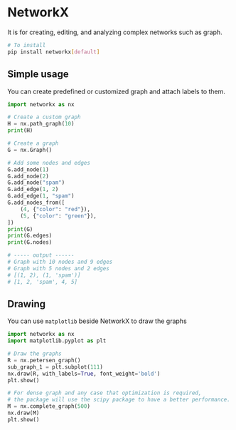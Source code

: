 # NetworkX

It is for creating, editing, and analyzing complex networks such as graph.

```bash
# To install
pip install networkx[default]
```

## Simple usage

You can create predefined or customized graph and attach labels to them.

```python
import networkx as nx

# Create a custom graph
H = nx.path_graph(10)
print(H)

# Create a graph
G = nx.Graph()

# Add some nodes and edges
G.add_node(1)
G.add_node(2)
G.add_node("spam")
G.add_edge(1, 2)
G.add_edge(1, "spam")
G.add_nodes_from([
    (4, {"color": "red"}),
    (5, {"color": "green"}),
])
print(G)
print(G.edges)
print(G.nodes)

# ----- output ------
# Graph with 10 nodes and 9 edges
# Graph with 5 nodes and 2 edges
# [(1, 2), (1, 'spam')]
# [1, 2, 'spam', 4, 5]
```

## Drawing

You can use `matplotlib` beside NetworkX to draw the graphs

```python
import networkx as nx
import matplotlib.pyplot as plt

# Draw the graphs
R = nx.petersen_graph()
sub_graph_1 = plt.subplot(111)
nx.draw(R, with_labels=True, font_weight='bold')
plt.show()

# For dense graph and any case that optimization is required, 
# the package will use the scipy package to have a better performance.
M = nx.complete_graph(500)
nx.draw(M)
plt.show()
```
